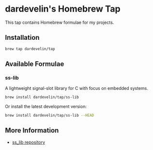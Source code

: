 # dardevelin's Homebrew Tap

This tap contains Homebrew formulae for my projects.

## Installation

```bash
brew tap dardevelin/tap
```

## Available Formulae

### ss-lib

A lightweight signal-slot library for C with focus on embedded systems.

```bash
brew install dardevelin/tap/ss-lib
```

Or install the latest development version:

```bash
brew install dardevelin/tap/ss-lib --HEAD
```

## More Information

- [ss_lib repository](https://github.com/dardevelin/ss_lib)